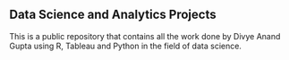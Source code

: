 ## Data Science and Analytics Projects

This is a public repository that contains all the work done by Divye Anand Gupta using R, Tableau and Python in the field of data science.
